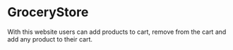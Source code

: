 # GroceryStore

With this website users can add products to cart, remove from the cart and add any product to their cart.
